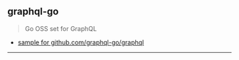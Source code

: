 
## graphql-go

> Go OSS set for GraphQL

* [sample for github.com/graphql-go/graphql](./sample.go)

---
